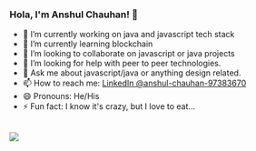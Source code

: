 ### Hola, I'm Anshul Chauhan! 👋

- 🔭 I’m currently working on java and javascript tech stack 
- 🌱 I’m currently learning blockchain
- 👯 I’m looking to collaborate on javascript or java projects
- 🤔 I’m looking for help with peer to peer technologies.
- 💬 Ask me about javascript/java or anything design related.
- 📫 How to reach me: [LinkedIn @anshul-chauhan-97383670](https://www.linkedin.com/in/anshul-chauhan-97383670/)
- 😄 Pronouns: He/His
- ⚡ Fun fact: I know it's crazy, but I love to eat…

<br/>

<img src = "https://github-readme-stats.vercel.app/api?username=engranshul&&show_icons=true&title_color=ffffff&icon_color=bb2acf&text_color=daf7dc&bg_color=151515">

